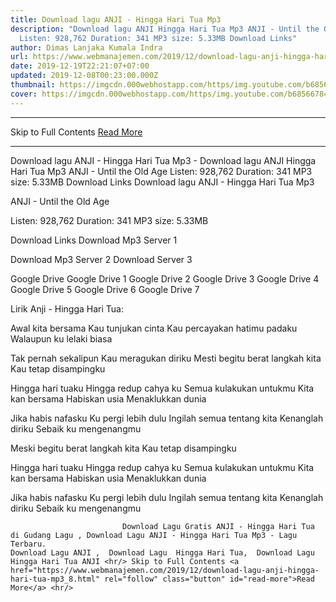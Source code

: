 ```yaml
---
title: Download lagu ANJI - Hingga Hari Tua Mp3
description: "Download lagu ANJI Hingga Hari Tua Mp3 ANJI - Until the Old Age
  Listen: 928,762 Duration: 341 MP3 size: 5.33MB Download Links"
author: Dimas Lanjaka Kumala Indra
url: https://www.webmanajemen.com/2019/12/download-lagu-anji-hingga-hari-tua-mp3_8.html
date: 2019-12-19T22:21:07+07:00
updated: 2019-12-08T00:23:00.000Z
thumbnail: https://imgcdn.000webhostapp.com/https/img.youtube.com/b68566784b0f6c8b1d7eb0ebc9b54405.jpeg
cover: https://imgcdn.000webhostapp.com/https/img.youtube.com/b68566784b0f6c8b1d7eb0ebc9b54405.jpeg
---
```


<hr/> Skip to Full Contents <a href="https://www.webmanajemen.com/2019/12/download-lagu-anji-hingga-hari-tua-mp3_8.html" rel="follow" class="button" id="read-more">Read More</a> <hr/> Download lagu ANJI - Hingga Hari Tua Mp3 - Download lagu ANJI Hingga Hari Tua Mp3 ANJI - Until the Old Age Listen: 928,762 Duration: 341 MP3 size: 5.33MB Download Links Download lagu ANJI - Hingga Hari Tua Mp3

  ANJI - Until the Old Age 

  Listen: 928,762 
  Duration: 341 
  MP3 size: 5.33MB 

  Download Links 
  Download Mp3 Server 1 

  Download Mp3 Server 2 
  Download Server 3 


  Google Drive   Google Drive 1 
  Google Drive 2 
  Google Drive 3 
  Google Drive 4 
  Google Drive 5 
  Google Drive 6 
  Google Drive 7 


                             
Lirik Anji - Hingga Hari Tua:
                             
Awal kita bersama
  Kau tunjukan cinta
  Kau percayakan hatimu padaku
  Walaupun ku lelaki biasa
  
  Tak pernah sekalipun
  Kau meragukan diriku
  Mesti begitu berat langkah kita
  Kau tetap disampingku
  
  Hingga hari tuaku
  Hingga redup cahya ku
  Semua kulakukan untukmu
  Kita kan bersama
  Habiskan usia
  Menaklukkan dunia
  
  Jika habis nafasku
  Ku pergi lebih dulu
  Ingilah semua tentang kita
  Kenanglah diriku
  Sebaik ku mengenangmu
  
  
  Meski begitu berat langkah kita
  Kau tetap disampingku
  
  Hingga hari tuaku
  Hingga redup cahya ku
  Semua kulakukan untukmu
  Kita kan bersama
  Habiskan usia
  Menaklukkan dunia
  
  Jika habis nafasku
  Ku pergi lebih dulu
  Ingilah semua tentang kita
  Kenanglah diriku
  Sebaik ku mengenangmu                                 
                                 
                             Download Lagu Gratis ANJI - Hingga Hari Tua di Gudang Lagu , Download Lagu ANJI - Hingga Hari Tua Mp3 - Lagu Terbaru.                                                         Download Lagu ANJI ,  Download Lagu  Hingga Hari Tua,  Download Lagu  Hingga Hari Tua ANJI <hr/> Skip to Full Contents <a href="https://www.webmanajemen.com/2019/12/download-lagu-anji-hingga-hari-tua-mp3_8.html" rel="follow" class="button" id="read-more">Read More</a> <hr/>